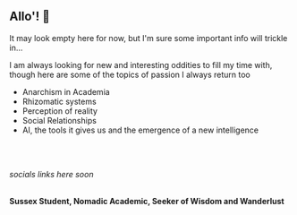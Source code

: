 ## Allo'! 👋

It may look empty here for now, but I'm sure some important info will trickle in...

I am always looking for new and interesting oddities to fill my time with, though here are some of the topics of passion I always return too
- Anarchism in Academia
- Rhizomatic systems
- Perception of reality
- Social Relationships
- AI, the tools it gives us and the emergence of a new intelligence
<br>
<br>

*socials links here soon*
<br>
<br>

**Sussex Student, Nomadic Academic, Seeker of Wisdom and Wanderlust**
<!--
**AuzMoore/AuzMoore** is a ✨ _special_ ✨ repository because its `README.md` (this file) appears on your GitHub profile.

Here are some ideas to get you started:

- 🔭 I’m currently working on ...
- 🌱 I’m currently learning ...
- 👯 I’m looking to collaborate on ...
- 🤔 I’m looking for help with ...
- 💬 Ask me about ...
- 📫 How to reach me: ...
- 😄 Pronouns: ...
- ⚡ Fun fact: ...
-->
